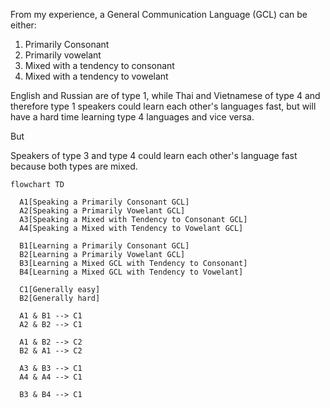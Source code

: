 From my experience, a General Communication Language (GCL) can be either:

1. Primarily Consonant
1. Primarily vowelant
1. Mixed with a tendency to consonant
1. Mixed with a tendency to vowelant

English and Russian are of type 1, while Thai and Vietnamese of type 4 and therefore type 1 speakers could learn each other's languages fast, but will have a hard time learning type 4 languages and vice versa.

But

Speakers of type 3 and type 4 could learn each other's language fast because both types are mixed.

```mermaid
flowchart TD

  A1[Speaking a Primarily Consonant GCL]
  A2[Speaking a Primarily Vowelant GCL]
  A3[Speaking a Mixed with Tendency to Consonant GCL]
  A4[Speaking a Mixed with Tendency to Vowelant GCL]

  B1[Learning a Primarily Consonant GCL]
  B2[Learning a Primarily Vowelant GCL]
  B3[Learning a Mixed GCL with Tendency to Consonant]
  B4[Learning a Mixed GCL with Tendency to Vowelant]

  C1[Generally easy]
  B2[Generally hard]
  
  A1 & B1 --> C1
  A2 & B2 --> C1

  A1 & B2 --> C2
  B2 & A1 --> C2

  A3 & B3 --> C1
  A4 & A4 --> C1

  B3 & B4 --> C1
```
